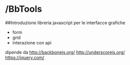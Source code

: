 # /BbTools

##Introduzione
libreria javascript per le interfacce grafiche

- form
- grid
- interazione con api

dipende da 
http://backbonejs.org/
http://underscorejs.org/
https://jquery.com/